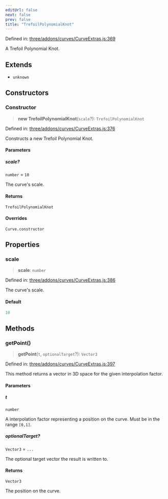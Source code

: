 ```yaml
---
editUrl: false
next: false
prev: false
title: "TrefoilPolynomialKnot"
---
```


Defined in: [three/addons/curves/CurveExtras.js:369](https://github.com/DefinitelyMaybe/three-i18n/blob/fa57b79433d1c349ffb23a78727299c8d4190136/three/addons/curves/CurveExtras.js#L369)

A Trefoil Polynomial Knot.

## Extends

- `unknown`

## Constructors

### Constructor

> **new TrefoilPolynomialKnot**(`scale`?): `TrefoilPolynomialKnot`

Defined in: [three/addons/curves/CurveExtras.js:376](https://github.com/DefinitelyMaybe/three-i18n/blob/fa57b79433d1c349ffb23a78727299c8d4190136/three/addons/curves/CurveExtras.js#L376)

Constructs a new Trefoil Polynomial Knot.

#### Parameters

##### scale?

`number` = `10`

The curve's scale.

#### Returns

`TrefoilPolynomialKnot`

#### Overrides

`Curve.constructor`

## Properties

### scale

> **scale**: `number`

Defined in: [three/addons/curves/CurveExtras.js:386](https://github.com/DefinitelyMaybe/three-i18n/blob/fa57b79433d1c349ffb23a78727299c8d4190136/three/addons/curves/CurveExtras.js#L386)

The curve's scale.

#### Default

```ts
10
```

## Methods

### getPoint()

> **getPoint**(`t`, `optionalTarget`?): `Vector3`

Defined in: [three/addons/curves/CurveExtras.js:397](https://github.com/DefinitelyMaybe/three-i18n/blob/fa57b79433d1c349ffb23a78727299c8d4190136/three/addons/curves/CurveExtras.js#L397)

This method returns a vector in 3D space for the given interpolation factor.

#### Parameters

##### t

`number`

A interpolation factor representing a position on the curve. Must be in the range `[0,1]`.

##### optionalTarget?

`Vector3` = `...`

The optional target vector the result is written to.

#### Returns

`Vector3`

The position on the curve.
